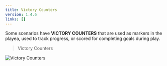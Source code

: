 ```yaml
---
title: Victory Counters
version: 1.4.6
links: []
---
```


Some scenarios have **VICTORY COUNTERS** that are used as markers in the
playea, used to track progress, or scored for completing goals during play.

> Victory Counters

![Victory Counters](Victory_Counters.webp)